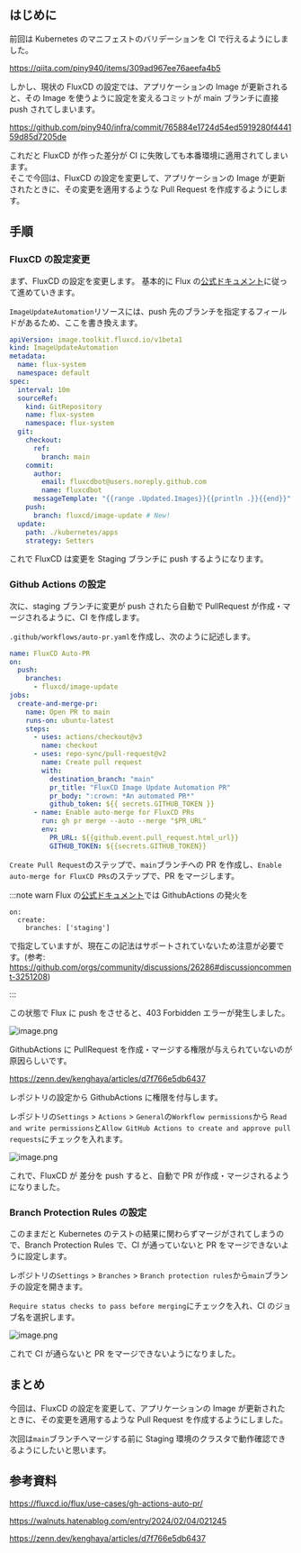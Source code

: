 ## はじめに

前回は Kubernetes のマニフェストのバリデーションを CI で行えるようにしました。

https://qiita.com/piny940/items/309ad967ee76aeefa4b5

しかし、現状の FluxCD の設定では、アプリケーションの Image が更新されると、その Image を使うように設定を変えるコミットが main ブランチに直接 push されてしまいます。

https://github.com/piny940/infra/commit/765884e1724d54ed5919280f444159d85d7205de

これだと FluxCD が作った差分が CI に失敗しても本番環境に適用されてしまいます。  
そこで今回は、FluxCD の設定を変更して、アプリケーションの Image が更新されたときに、その変更を適用するような Pull Request を作成するようにします。

## 手順

### FluxCD の設定変更

まず、FluxCD の設定を変更します。
基本的に Flux の[公式ドキュメント](https://fluxcd.io/flux/use-cases/gh-actions-auto-pr/)に従って進めていきます。

`ImageUpdateAutomation`リソースには、push 先のブランチを指定するフィールドがあるため、ここを書き換えます。

```yaml
apiVersion: image.toolkit.fluxcd.io/v1beta1
kind: ImageUpdateAutomation
metadata:
  name: flux-system
  namespace: default
spec:
  interval: 10m
  sourceRef:
    kind: GitRepository
    name: flux-system
    namespace: flux-system
  git:
    checkout:
      ref:
        branch: main
    commit:
      author:
        email: fluxcdbot@users.noreply.github.com
        name: fluxcdbot
      messageTemplate: "{{range .Updated.Images}}{{println .}}{{end}}"
    push:
      branch: fluxcd/image-update # New!
  update:
    path: ./kubernetes/apps
    strategy: Setters
```

これで FluxCD は変更を Staging ブランチに push するようになります。

### Github Actions の設定

次に、staging ブランチに変更が push されたら自動で PullRequest が作成・マージされるように、CI を作成します。

`.github/workflows/auto-pr.yaml`を作成し、次のように記述します。

```yaml
name: FluxCD Auto-PR
on:
  push:
    branches:
      - fluxcd/image-update
jobs:
  create-and-merge-pr:
    name: Open PR to main
    runs-on: ubuntu-latest
    steps:
      - uses: actions/checkout@v3
        name: checkout
      - uses: repo-sync/pull-request@v2
        name: Create pull request
        with:
          destination_branch: "main"
          pr_title: "FluxCD Image Update Automation PR"
          pr_body: ":crown: *An automated PR*"
          github_token: ${{ secrets.GITHUB_TOKEN }}
      - name: Enable auto-merge for FluxCD PRs
        run: gh pr merge --auto --merge "$PR_URL"
        env:
          PR_URL: ${{github.event.pull_request.html_url}}
          GITHUB_TOKEN: ${{secrets.GITHUB_TOKEN}}
```

`Create Pull Request`のステップで、`main`ブランチへの PR を作成し、`Enable auto-merge for FluxCD PRs`のステップで、PR をマージします。

:::note warn
Flux の[公式ドキュメント](https://fluxcd.io/flux/use-cases/gh-actions-auto-pr/)では GithubActions の発火を

```
on:
  create:
    branches: ['staging']
```

で指定していますが、現在この記法はサポートされていないため注意が必要です。(参考: https://github.com/orgs/community/discussions/26286#discussioncomment-3251208)

:::

この状態で Flux に push をさせると、403 Forbidden エラーが発生しました。

![image.png](https://qiita-image-store.s3.ap-northeast-1.amazonaws.com/0/3330232/8c562b58-df9f-1cc9-4cfa-b57a24e9ad01.png)

GithubActions に PullRequest を作成・マージする権限が与えられていないのが原因らしいです。

https://zenn.dev/kenghaya/articles/d7f766e5db6437

レポジトリの設定から GithubActions に権限を付与します。

レポジトリの`Settings` > `Actions` > `General`の`Workflow permissions`から `Read and write permissions`と`Allow GitHub Actions to create and approve pull requests`にチェックを入れます。

![image.png](https://qiita-image-store.s3.ap-northeast-1.amazonaws.com/0/3330232/aeef95c0-cc37-e1ee-ef27-80136cda4916.png)

これで、FluxCD が 差分を push すると、自動で PR が作成・マージされるようになりました。

### Branch Protection Rules の設定

このままだと Kubernetes のテストの結果に関わらずマージがされてしまうので、Branch Protection Rules で、CI が通っていないと PR をマージできないように設定します。

レポジトリの`Settings` > `Branches` > `Branch protection rules`から`main`ブランチの設定を開きます。

`Require status checks to pass before merging`にチェックを入れ、CI のジョブ名を選択します。

![image.png](https://qiita-image-store.s3.ap-northeast-1.amazonaws.com/0/3330232/b68ae408-c4c6-3416-4108-0de2e41a6dca.png)

これで CI が通らないと PR をマージできないようになりました。

## まとめ

今回は、FluxCD の設定を変更して、アプリケーションの Image が更新されたときに、その変更を適用するような Pull Request を作成するようにしました。

次回は`main`ブランチへマージする前に Staging 環境のクラスタで動作確認できるようにしたいと思います。

## 参考資料

https://fluxcd.io/flux/use-cases/gh-actions-auto-pr/

https://walnuts.hatenablog.com/entry/2024/02/04/021245

https://zenn.dev/kenghaya/articles/d7f766e5db6437
